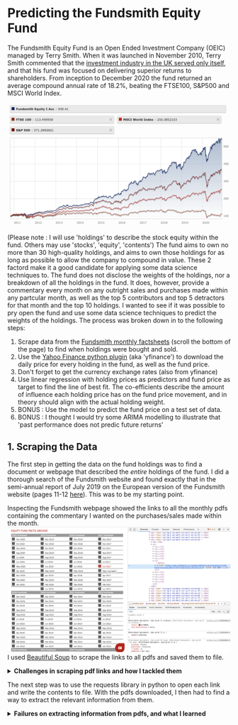 # Predicting the Fundsmith Equity Fund

The Fundsmith Equity Fund is an Open Ended Investment Company (OEIC) managed by Terry Smith.  When it was launched in November 2010, Terry Smith commented that the [investment industry in the UK served only itself](https://www.theguardian.com/money/2010/nov/06/investment-funds-terry-smith-warren-buffet), and that his fund was focused on delivering superior returns to shareholders.  From inception to December 2020 the fund returned an average compound annual rate of 18.2%, beating the FTSE100, S&P500 and MSCI World Index.

![Fundsmith Performance vs FTSE100, S&P500, MSCI World Index](https://github.com/alexstedman/PersonalProjects/blob/main/Fundsmith_Equity_Project/images/FS_performance.png)

(Please note : I will use 'holdings' to describe the stock equity within the fund. Others may use 'stocks', 'equity', 'contents')
The fund aims to own no more than 30 high-quality holdings, and aims to own those holdings for as long as possible to allow the company to compound in value. These 2 factord make it a good candidate for applying some data science techniques to.  The fund does not disclose the weights of the holdings, nor a breakdown of all the holdings in the fund. It does, however, provide a commentary every month on any outright sales and purchases made within any partcular month, as well as the top 5 contributors and top 5 detractors for that month and the top 10 holdings. I wanted to see if it was possible to pry open the fund and use some data science techniques to predict the weights of the holdings. The process was broken down in to the following steps:

1. Scrape data from the [Fundsmith monthly factsheets](https://www.fundsmith.co.uk/fund-factsheet) (scroll the bottom of the page) to find when holdings were bought and sold.
2. Use the [Yahoo Finance python plugin](https://pypi.org/project/yfinance/) (aka 'yfinance') to download the daily price for every holding in the fund, as well as the fund price.
3. Don't forget to get the currency exchange rates (also from yfinance)
4. Use linear regression with holding prices as predictors and fund price as target to find the line of best fit. The co-efficients describe the amount of influence each holding price has on the fund price movement, and in theory should align with the actual holding weight.
5. BONUS : Use the model to predict the fund price on a test set of data.
6. BONUS : I thought I would try some ARIMA modelling to illustrate that 'past performance does not predic future returns'

## 1. Scraping the Data
The first step in getting the data on the fund holdings was to find a document or webpage that described the *entire* holdings of the fund.  I did a thorough search of the Fundsmith website and found exactly that in the semi-annual report of July 2019 on the European version of the Fundsmith website (pages 11-12 [here](https://www.fundsmith.co.uk/docs/default-source/annual-reports-and-audited-financial-statements/unaudited-semi-annual-report-for-the-period-from-1-january-2019-to-30-june-2019.pdf?sfvrsn=4)).  This was to be my starting point.

Inspecting the Fundsmith webpage showed the links to all the monthly pdfs containing the commentary I wanted on the purchases/sales made within the month.
![The Fundsmith Equity Fund Documents page with web inspector](https://github.com/alexstedman/PersonalProjects/blob/main/Fundsmith_Equity_Project/images/FS_page_inspection.png)
I used [Beautiful Soup](https://www.crummy.com/software/BeautifulSoup/) to scrape the links to all pdfs and saved them to file.

<details>
 <summary><b>Challenges in scraping pdf links and how I tackled them</b></summary>
 <p>The links weren't always of the same format. Some ended with 'sfvrsn=4', others 'sfvrsn=6'. Some had date format yyyy-mm, others were mm-yyyy. I got round this with a simple nested for loop.  It's not an amazing solution, I admit, but it is easy to read for a programmer with no knowledge of the project.
  
<img src="https://github.com/alexstedman/PersonalProjects/blob/main/Fundsmith_Equity_Project/images/notebook_scraping_links.png" alt="Code for scraping pdf links"></p>
</details>

The next step was to use the requests library in python to open each link and write the contents to file.
With the pdfs downloaded, I then had to find a way to extract the relevant information from them.

<details>
 <summary><b>Failures on extracting information from pdfs, and what I learned</b></summary>
 <p>I first attempted to extract the information using <a href="https://pypi.org/project/pdfplumber/">pdfplumber</a>, a tool that converts a pdf to text line-by-line (column formatting is ignored). I specified a text box from where pdfplumber could extract the information from, with the results below.
  <img src=https://github.com/alexstedman/PersonalProjects/blob/main/Fundsmith_Equity_Project/images/pdfplumber_train_raw.png alt="Raw training results from pdfplumber">
  
  After a bit of RegEx I wrote a function that extracted the relevant informaion out of the above screenshot, as seen below.
  <img src=https://github.com/alexstedman/PersonalProjects/blob/main/Fundsmith_Equity_Project/images/pdfplumber_train_results.png alt="Results from pdfplumber after RegEx">
  
  However, when I applied this to all the other pdfs, the results were not as I thought they would be.
   <img src=https://github.com/alexstedman/PersonalProjects/blob/main/Fundsmith_Equity_Project/images/pdfplumber_actual.png alt="Results from pdfplumber and RegEx applied to all pdfs">
   
   The lesson learned is to ensure your test data is in the same format as your training data. In this case, there were 2 issues:
   1. The team at Fundsmith hadn't decided on a strict format early on in the funds existence. As such, the placement of the relvant information would move around the pdf from month to month. It eventually settled into a strict format after 8 months.
   2. The size of the 'comment' section impacted the placement of the top 5 contributors and top 5 detractors.  If a lot had occurred that month, then the top 5s would be shifted down and fall outside of the parameters specified in pdfplumber.
  </p>
</details>
